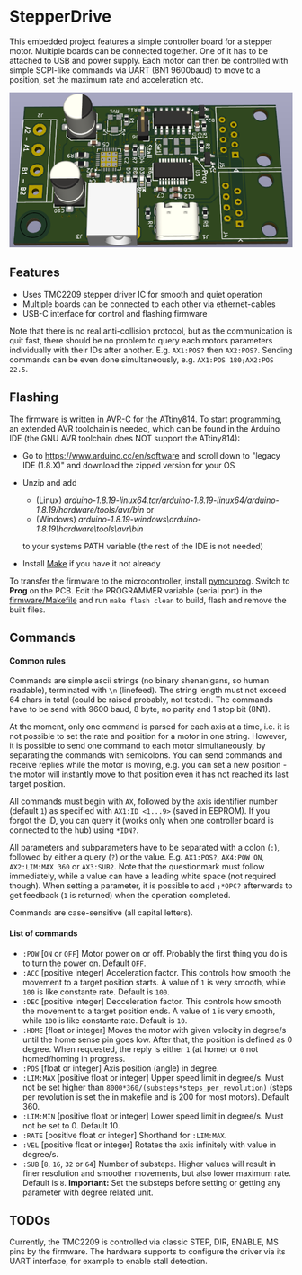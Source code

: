 # StepperDrive
This embedded project features a simple controller board for a stepper motor. 
Multiple boards can be connected together. 
One of it has to be attached to USB and power supply. 
Each motor can then be controlled with simple SCPI-like commands via UART (8N1 9600baud) to move to a position, set the maximum rate and acceleration etc.

![](electronics/pcb_3d.png)

## Features
- Uses TMC2209 stepper driver IC for smooth and quiet operation
- Multiple boards can be connected to each other via ethernet-cables
- USB-C interface for control and flashing firmware

Note that there is no real anti-collision protocol, but as the communication is quit fast, there should be no problem to query each motors parameters individually with their IDs after another.
E.g. `AX1:POS?` then `AX2:POS?`.
Sending commands can be even done simultaneously, e.g. `AX1:POS 180;AX2:POS 22.5`.

## Flashing
The firmware is written in AVR-C for the ATtiny814. To start programming, an extended AVR toolchain is needed, which can be found in the Arduino IDE (the GNU AVR toolchain does NOT support the ATtiny814):
- Go to https://www.arduino.cc/en/software and scroll down to "legacy IDE (1.8.X)" and download the zipped version for your OS
- Unzip and add 
  - (Linux) *arduino-1.8.19-linux64.tar/arduino-1.8.19-linux64/arduino-1.8.19/hardware/tools/avr/bin* or 
  - (Windows) *arduino-1.8.19-windows\arduino-1.8.19\hardware\tools\avr\bin* 
  
  to your systems PATH variable (the rest of the IDE is not needed)
- Install [Make](https://www.gnu.org/software/make/#download) if you have it not already

To transfer the firmware to the microcontroller, install [pymcuprog](https://pypi.org/project/pymcuprog/).
Switch to **Prog** on the PCB.
Edit the PROGRAMMER variable (serial port) in the [firmware/Makefile](Makefile) and run `make flash clean` to build, flash and remove the built files.


## Commands
#### Common rules
Commands are simple ascii strings (no binary shenanigans, so human readable), terminated with `\n` (linefeed).
The string length must not exceed 64 chars in total (could be raised probably, not tested).
The commands have to be send with 9600 baud, 8 byte, no parity and 1 stop bit (8N1).

At the moment, only one command is parsed for each axis at a time, i.e. it is not possible to set the rate and position for a motor in one string.
However, it is possible to send one command to each motor simultaneously, by separating the commands with semicolons.
You can send commands and receive replies while the motor is moving, e.g. you can set a new position - the motor will instantly move to that position even it has not reached its last target position.

All commands must begin with `AX`, followed by the axis identifier number (default `1`) as specified with `AX1:ID <1...9>` (saved in EEPROM). 
If you forgot the ID, you can query it (works only when one controller board is connected to the hub) using `*IDN?`.

All parameters and subparameters have to be separated with a colon (`:`), followed by either a query (`?`) or the value.
E.g. `AX1:POS?`, `AX4:POW ON`, `AX2:LIM:MAX 360` or `AX3:SUB2`.
Note that the questionmark must follow immediately, while a value can have a leading white space (not required though).
When setting a parameter, it is possible to add `;*OPC?` afterwards to get feedback (`1` is returned) when the operation completed.

Commands are case-sensitive (all capital letters).

#### List of commands
- `:POW` [`ON` or `OFF`] Motor power on or off. Probably the first thing you do is to turn the power on. Default `OFF`.
- `:ACC` [positive integer] Acceleration factor. This controls how smooth the movement to a target position starts. A value of `1` is very smooth, while `100` is like constante rate. Default is `100`.
- `:DEC` [positive integer] Decceleration factor. This controls how smooth the movement to a target position ends. A value of `1` is very smooth, while `100` is like constante rate. Default is `10`.
- `:HOME` [float or integer] Moves the motor with given velocity in degree/s until the home sense pin goes low. After that, the position is defined as 0 degree. When requested, the reply is either `1` (at home) or `0` not homed/homing in progress.
- `:POS` [float or integer] Axis position (angle) in degree.
- `:LIM:MAX` [positive float or integer] Upper speed limit in degree/s. Must not be set higher than `8000*360/(substeps*steps_per_revolution)` (steps per revolution is set the in makefile and is 200 for most motors). Default 360.
- `:LIM:MIN` [positive float or integer] Lower speed limit in degree/s. Must not be set to 0. Default 10.
- `:RATE` [positive float or integer] Shorthand for `:LIM:MAX`.
- `:VEL` [positive float or integer] Rotates the axis infinitely with value in degree/s.
- `:SUB` [`8`, `16`, `32` or `64`] Number of substeps. Higher values will result in finer resolution and smoother movements, but also lower maximum rate. Default is `8`. **Important:** Set the substeps before setting or getting any parameter with degree related unit.

## TODOs
Currently, the TMC2209 is controlled via classic STEP, DIR, ENABLE, MS pins by the firmware. The hardware supports to configure the driver via its UART interface, for example to enable stall detection.